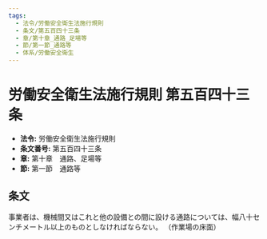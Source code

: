 ```yaml
---
tags:
  - 法令/労働安全衛生法施行規則
  - 条文/第五百四十三条
  - 章/第十章_通路_足場等
  - 節/第一節_通路等
  - 体系/労働安全衛生
---
```

# 労働安全衛生法施行規則 第五百四十三条

- **法令:** 労働安全衛生法施行規則
- **条文番号:** 第五百四十三条
- **章:** 第十章　通路、足場等
- **節:** 第一節　通路等

## 条文
事業者は、機械間又はこれと他の設備との間に設ける通路については、幅八十センチメートル以上のものとしなければならない。
（作業場の床面）

